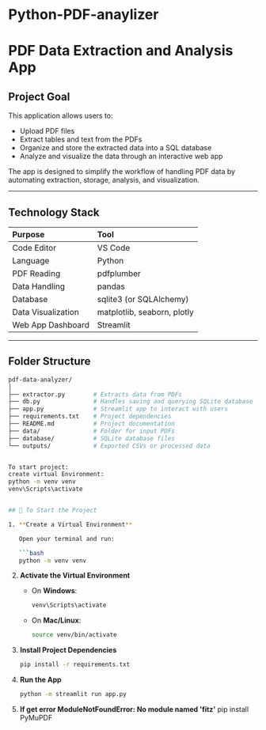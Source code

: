 # Python-PDF-anaylizer
# PDF Data Extraction and Analysis App

## Project Goal

This application allows users to:
- Upload PDF files
- Extract tables and text from the PDFs
- Organize and store the extracted data into a SQL database
- Analyze and visualize the data through an interactive web app

The app is designed to simplify the workflow of handling PDF data by automating extraction, storage, analysis, and visualization.

---

## Technology Stack

| Purpose | Tool |
|:---|:---|
| Code Editor | VS Code |
| Language | Python |
| PDF Reading | pdfplumber |
| Data Handling | pandas |
| Database | sqlite3 (or SQLAlchemy) |
| Data Visualization | matplotlib, seaborn, plotly |
| Web App Dashboard | Streamlit |

---

## Folder Structure

```bash
pdf-data-analyzer/
│
├── extractor.py        # Extracts data from PDFs
├── db.py               # Handles saving and querying SQLite database
├── app.py              # Streamlit app to interact with users
├── requirements.txt    # Project dependencies
├── README.md           # Project documentation
├── data/               # Folder for input PDFs
├── database/           # SQLite database files
└── outputs/            # Exported CSVs or processed data


To start project:
create virtual Environment:
python -m venv venv
venv\Scripts\activate


## 🚀 To Start the Project

1. **Create a Virtual Environment**

   Open your terminal and run:

   ```bash
   python -m venv venv
   ```

2. **Activate the Virtual Environment**

   - On **Windows**:

     ```bash
     venv\Scripts\activate
     ```

   - On **Mac/Linux**:

     ```bash
     source venv/bin/activate
     ```

3. **Install Project Dependencies**

   ```bash
   pip install -r requirements.txt
   ```

4. **Run the App**

   ```bash
   python -m streamlit run app.py
   ```
5. **If get error ModuleNotFoundError: No module named 'fitz'**
   pip install PyMuPDF